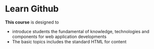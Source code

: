 # Learn Github

**This course** is designed to 
- introduce students the fundamental of knowledge, technologies and components for web application developments
- The basic topics includes the standard HTML for content
